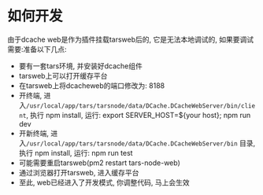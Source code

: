 # 如何开发

由于dcache web是作为插件挂载tarsweb后的, 它是无法本地调试的, 如果要调试需要:准备以下几点:

- 要有一套tars环境, 并安装好dcache组件
- tarsweb上可以打开缓存平台
- 在tarsweb上将dcacheweb的端口修改为: 8188
- 开终端, 进入`/usr/local/app/tars/tarsnode/data/DCache.DCacheWebServer/bin/client`, 执行 npm install, 运行: export SERVER_HOST=${your host}; npm run dev
- 开新终端, 进入`/usr/local/app/tars/tarsnode/data/DCache.DCacheWebServer/bin` 目录, 执行 npm install, 运行: npm run test
- 可能需要重启tarsweb(pm2 restart tars-node-web)
- 通过浏览器打开tarsweb, 进入缓存平台
- 至此, web已经进入了开发模式, 你调整代码, 马上会生效